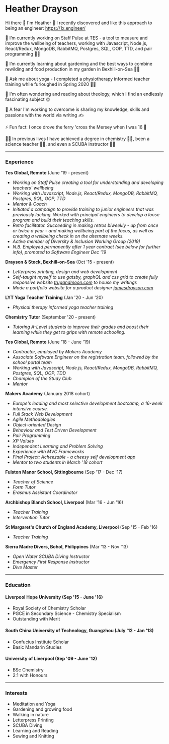 # Heather Drayson

Hi there 👋 I'm Heather 🙂 I recently discovered and like this approach to being an engineer: https://1x.engineer/

🔭 I’m currently working on Staff Pulse at TES - a tool to measure and improve the wellbeing of teachers, working with Javascript, Node.js, React/Redux, MongoDB, RabbitMQ, Postgres, SQL, OOP, TTD, and pair programming 👩‍💻

🌱 I’m currently learning about gardening and the best ways to combine rewilding and food production in my garden in Bexhill-on-Sea 👩‍🌾

💬 Ask me about yoga - I completed a physiotherapy informed teacher training while furloughed in Spring 2020 🤸‍♀️

🤔 I'm often wondering and reading about theology, which I find an endlessly fascinating subject 🌞

💪 A fear I'm working to overcome is sharing my knowledge, skills and passions with the world via writing ✍️

⚡ Fun fact: I once drove the ferry 'cross the Mersey when I was 16 🚢

🕵️‍♀️ In previous lives I have achieved a degree in chemistry 👩‍🔬, been a science teacher 👩‍🏫, and even a SCUBA instructor 🧜‍♀️

***

### Experience

**Tes Global, Remote** (June '19 - present)
- *Working on Staff Pulse creating a tool for understanding and developing teachers' wellbeing*
- *Working with Javascript, Node.js, React/Redux, MongoDB, RabbitMQ, Postgres, SQL, OOP, TTD*
- *Mentor & Coach*
- *Initiated a campaign to provide training to junior engineers that was previously lacking. Worked with principal engineers to develop a loose program and build their teaching skills.*
- *Retro facilitator. Succeeding in making retros biweekly - up from once or twice a year - and making wellbeing part of the focus, as well as creating a wellbeing check in on the alternate weeks.*
- *Active member of Diversity & Inclusion Working Group (2019)*
- *N.B. Employed permanently after 1 year contract (see below for further info), promoted to Software Engineer Dec '19* 

**Drayson & Stock, Bexhill-on-Sea** (Oct '15 - present)
- *Letterpress printing, design and web development*
- *Self-taught myself to use gatsby, graphQL and css grid to create fully responsive website [trugandmoon.com](https://trugandmoon.com/summer2020) to house my writings*
- *Made a portfolio website for a product designer [jamesdrayson.com](https://jamesdrayson.com/)*

**LYT Yoga Teacher Training** (Jan '20 - Jun '20)
- *Physical therapy informed yoga teacher training*

**Chemistry Tutor** (September '20 - present)
- *Tutoring A-Level students to improve their grades and boost their learning while they get to grips with remote schooling.*

**Tes Global, Remote** (June '18 - June '19)
- *Contractor, employed by Makers Academy*
- *Associate Software Engineer on the registration team, followed by the school portal team*
- *Working with Javascript, Node.js, React/Redux, MongoDB, RabbitMQ, Postgres, SQL, OOP, TDD*
- *Champion of the Study Club*
- *Mentor*

**Makers Academy** (January 2018 cohort)
- *Europe's leading and most selective development bootcamp, a 16-week intensive course.*
- *Full Stack Web Development*
- *Agile Methodologies*
- *Object-oriented Design*
- *Behaviour and Test Driven Development*
- *Pair Programming*
- *XP Values*
- *Independent Learning and Problem Solving*
- *Experience with MVC Frameworks*
- *Final Project: Acheezable - a cheesy self development app*
- *Mentor to two students in March '18 cohort*

**Fulston Manor School, Sittingbourne** (Sep '17 - Dec '17)
- *Teacher of Science*
- *Form Tutor*
- *Erasmus Assistant Coordinator*

**Archbishop Blanch School, Liverpool** (Mar '16 - Jun '16)
- *Teacher Training*
- *Intervention Tutor*

**St Margaret's Church of England Academy, Liverpool** (Sep '15 - Feb '16)
- *Teacher Training*

**Sierra Madre Divers, Bohol, Philippines** (Mar '13 - Nov '13)
- *Open Water SCUBA Diving Instructor*
- *Emergency First Response Instructor*
- *Dive Master*

***

### Education

#### Liverpool Hope University (Sep '15 - June '16)
- Royal Society of Chemistry Scholar
- PGCE in Secondary Science - Chemistry Specialism 
- Outstanding with Merit

#### South China University of Technology, Guangzhou (July '12 - Jan '13)
- Confucius Institute Scholar
- Basic Mandarin Studies

#### University of Liverpool (Sep '09 - June '12)
- BSc Chemistry
- 2:1 with Honours

***

### Interests
- Meditation and Yoga
- Gardening and growing food
- Walking in nature
- Letterpress Printing
- SCUBA Diving
- Learning and Reading
- Sewing and Knitting
